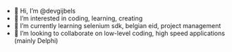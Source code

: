- 👋 Hi, I’m @devgijbels
- 👀 I’m interested in coding, learning, creating
- 🌱 I’m currently learning selenium sdk, belgian eid, project management
- 💞️ I’m looking to collaborate on low-level coding, high speed applications (mainly Delphi)

<!---
devgijbels/devgijbels is a ✨ special ✨ repository because its `README.md` (this file) appears on your GitHub profile.
You can click the Preview link to take a look at your changes.
--->
